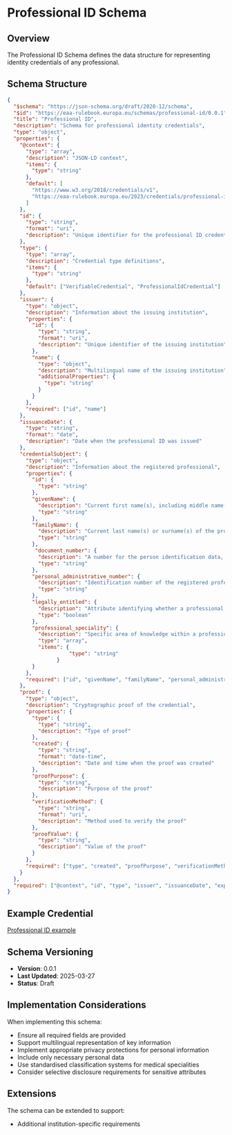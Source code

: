 # Professional ID Schema

## Overview

The Professional ID Schema defines the data structure for representing identity credentials of any professional.

## Schema Structure

```json
{
  "$schema": "https://json-schema.org/draft/2020-12/schema",
  "$id": "https://eaa-rulebook.europa.eu/schemas/professional-id/0.0.1",
  "title": "Professional ID",
  "description": "Schema for professional identity credentials",
  "type": "object",
  "properties": {
    "@context": {
      "type": "array",
      "description": "JSON-LD context",
      "items": {
        "type": "string"
      },
      "default": [
        "https://www.w3.org/2018/credentials/v1",
        "https://eaa-rulebook.europa.eu/2023/credentials/professional-id/v01"
      ]
    },
    "id": {
      "type": "string",
      "format": "uri",
      "description": "Unique identifier for the professional ID credential"
    },
    "type": {
      "type": "array",
      "description": "Credential type definitions",
      "items": {
        "type": "string"
      },
      "default": ["VerifiableCredential", "ProfessionalIdCredential"]
    },
    "issuer": {
      "type": "object",
      "description": "Information about the issuing institution",
      "properties": {
        "id": {
          "type": "string",
          "format": "uri",
          "description": "Unique identifier of the issuing institution"
        },
        "name": {
          "type": "object",
          "description": "Multilingual name of the issuing institution",
          "additionalProperties": {
            "type": "string"
          }
        }
      },
      "required": ["id", "name"]
    },
    "issuanceDate": {
      "type": "string",
      "format": "date",
      "description": "Date when the professional ID was issued"
    },
    "credentialSubject": {
      "type": "object",
      "description": "Information about the registered professional",
      "properties": {
        "id": {
          "type": "string"
        },
        "givenName": {
          "description": "Current first name(s), including middle name(s) where applicable, of the professional.",  
          "type": "string"
        },
        "familyName": {
          "description": "Current last name(s) or surname(s) of the professional.",
          "type": "string"
        },
         "document_number": {
          "description": "A number for the person identification data, assigned by the provider of person identification data.",
          "type": "string"
        },
        "personal_administrative_number": {
          "description": "Identification number of the registered professional.",
          "type": "string"
        },
        "legally_entitled": {
          "description": "Attribute identifying whether a professional is legally entitled to practice or not.",
          "type": "boolean"
        },
        "professional_speciality": {
          "description": "Specific area of knowledge within a profession that allows the professional to carry out specific tasks in accordance with that speciality.",
          "type": "array",
          "items": {
                    "type": "string"
                }
        }
      },
      "required": ["id", "givenName", "familyName", "personal_administrative_number"]
    },
    "proof": {
      "type": "object",
      "description": "Cryptographic proof of the credential",
      "properties": {
        "type": {
          "type": "string",
          "description": "Type of proof"
        },
        "created": {
          "type": "string",
          "format": "date-time",
          "description": "Date and time when the proof was created"
        },
        "proofPurpose": {
          "type": "string",
          "description": "Purpose of the proof"
        },
        "verificationMethod": {
          "type": "string",
          "format": "uri",
          "description": "Method used to verify the proof"
        },
        "proofValue": {
          "type": "string",
          "description": "Value of the proof"
        }
      },
      "required": ["type", "created", "proofPurpose", "verificationMethod", "proofValue"]
    }
  },
  "required": ["@context", "id", "type", "issuer", "issuanceDate", "expirationDate", "credentialSubject"]
}
```

## Example Credential

[Professional ID example](./examples/ProfesionalID.json)

## Schema Versioning

- **Version**: 0.0.1
- **Last Updated**: 2025-03-27
- **Status**: Draft

## Implementation Considerations

When implementing this schema:

- Ensure all required fields are provided
- Support multilingual representation of key information
- Implement appropriate privacy protections for personal information
- Include only necessary personal data
- Use standardised classification systems for medical specialities
- Consider selective disclosure requirements for sensitive attributes

## Extensions

The schema can be extended to support:

- Additional institution-specific requirements
